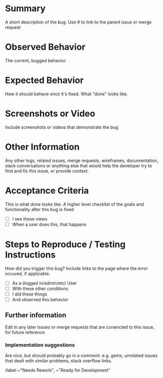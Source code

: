  # Summary

A short description of the bug. Use # to link to the parent issue or merge request

# Observed Behavior

The current, bugged behavior.

# Expected Behavior

How it should behave once it's fixed. What "done" looks like.

# Screenshots or Video

Include screenshots or videos that demonstrate the bug

# Other Information

Any other logs, related issues, merge requests, wireframes, documentation, slack conversations or anything else that would help the developer try to find and fix this issue, or provide context.

# Acceptance Criteria

This is what done looks like. A higher level checklist of the goals and functionality after this bug is fixed

* [ ] I see these views
* [ ] When a user does this, that happens

# Steps to Reproduce / Testing Instructions

How did you trigger this bug? Include links to the page where the error occured, if applicable. 

* [ ]  As a (logged in/admin/etc) User
* [ ]  With these other conditions
* [ ]  I did these things
* [ ]  And observed this behavior

## Further information

Edit in any later issues or merge requests that are conencted to this issue, for future reference

### Implementation suggestions

Are nice, but should probably go in a comment. e.g. gems, unrelated issues that dealt with similar problems, stack overflow links.

/label ~"Needs Rework", ~"Ready for Development"
<!-- By default, should bugs go to Ready for development, to be on the development board, or be like normal issues and go to the planning board> -->

